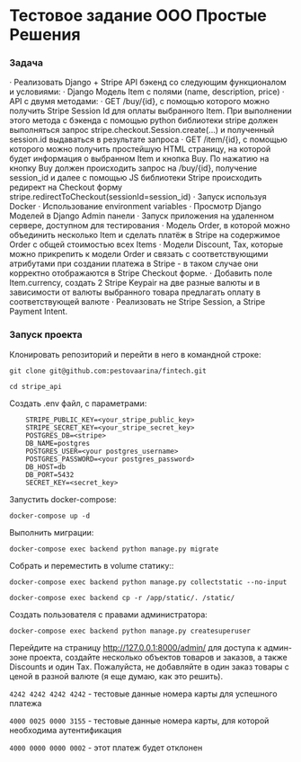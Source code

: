 # Тестовое задание ООО Простые Решения
### Задача
· 	Реализовать Django + Stripe API бэкенд со следующим функционалом и условиями:
· 	Django Модель Item с полями (name, description, price)
· 	API с двумя методами:
· 	GET /buy/{id}, c помощью которого можно получить Stripe Session Id для оплаты выбранного Item. При выполнении этого метода c бэкенда с помощью python библиотеки stripe должен выполняться запрос stripe.checkout.Session.create(...) и полученный session.id выдаваться в результате запроса
· 	GET /item/{id}, c помощью которого можно получить простейшую HTML страницу, на которой будет информация о выбранном Item и кнопка Buy. По нажатию на кнопку Buy должен происходить запрос на /buy/{id}, получение session_id и далее с помощью JS библиотеки Stripe происходить редирект на Checkout форму stripe.redirectToCheckout(sessionId=session_id)
· 	Запуск используя Docker
· 	Использование environment variables
· 	Просмотр Django Моделей в Django Admin панели
· 	Запуск приложения на удаленном сервере, доступном для тестирования
· 	Модель Order, в которой можно объединить несколько Item и сделать платёж в Stripe на содержимое Order c общей стоимостью всех Items
· 	Модели Discount, Tax, которые можно прикрепить к модели Order и связать с соответствующими атрибутами при создании платежа в Stripe - в таком случае они корректно отображаются в Stripe Checkout форме.
· 	Добавить поле Item.currency, создать 2 Stripe Keypair на две разные валюты и в зависимости от валюты выбранного товара предлагать оплату в соответствующей валюте
· 	Реализовать не Stripe Session, а Stripe Payment Intent.

### Запуск проекта
Клонировать репозиторий и перейти в него в командной строке:
```
git clone git@github.com:pestovaarina/fintech.git
```

```
cd stripe_api
```
Создать .env файл, с параметрами:
``` 
    STRIPE_PUBLIC_KEY=<your_stripe_public_key>
    STRIPE_SECRET_KEY=<your_stripe_secret_key>
    POSTGRES_DB=<stripe>
    DB_NAME=postgres
    POSTGRES_USER=<your postgres_username>
    POSTGRES_PASSWORD=<your postgres_password>
    DB_HOST=db
    DB_PORT=5432
    SECRET_KEY=<secret_key>
```

Запустить docker-compose:

```
docker-compose up -d
```

Выполнить миграции:

```
docker-compose exec backend python manage.py migrate
```

Собрать и переместить в volume статику::

```
docker-compose exec backend python manage.py collectstatic --no-input
```
```
docker-compose exec backend cp -r /app/static/. /static/
```
Создать пользователя с правами администратора:

```
docker-compose exec backend python manage.py createsuperuser
```
Перейдите на страницу http://127.0.0.1:8000/admin/ для доступа к админ-зоне проекта,
создайте несколько объектов товаров и заказов, а также Discounts и один Tax.
Пожалуйста, не добавляйте в один заказ товары с ценой в разной валюте (я еще думаю, как это решить).

```4242 4242 4242 4242``` - тестовые данные номера карты для успешного платежа

```4000 0025 0000 3155``` - тестовые данные номера карты, для которой необходима аутентификация

```4000 0000 0000 0002``` - этот платеж будет отклонен